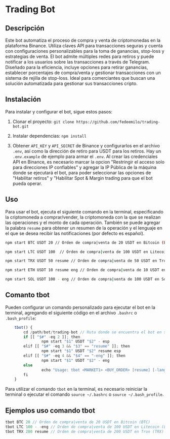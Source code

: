 # Trading Bot

## Descripción

Este bot automatiza el proceso de compra y venta de criptomonedas en la plataforma Binance. Utiliza claves API para transacciones seguras y cuenta con configuraciones personalizables para la toma de ganancias, stop-loss y estrategias de venta. El bot admite múltiples redes para retiros y puede notificar a los usuarios sobre las transacciones a través de Telegram. Diseñado para la eficiencia, incluye opciones para retirar ganancias, establecer porcentajes de compra/venta y gestionar transacciones con un sistema de rejilla de stop-loss. Ideal para comerciantes que buscan una solución automatizada para gestionar sus transacciones cripto.

## Instalación

Para instalar y configurar el bot, sigue estos pasos:

1. Clonar el proyecto: `git clone https://github.com/fedeemilo/trading-bot.git`

2. Instalar dependencias: `npm install`

3. Obtener `API_KEY` y `API_SECRET` de Binance y configurarlos en el archivo `.env`, así como la dirección de retiro para USDT para los retiros. Hay un `.env.example` de ejemplo para armar el `.env`. Al crear las credenciales API en Binance, es necesario marcar la opcion "Restringir el acceso solo para direcciones IP confiables" y agregar la IP Pública de la máquina donde se ejecutará el bot, para poder seleccionar las opciones de "Habilitar retiros" y "Habilitar Spot & Margin trading para que el bot pueda operar.

## Uso

Para usar el bot, ejecuta el siguiente comando en la terminal, especificando la criptomoneda a comprar/vender, la criptomoneda con la que se realizan las operaciones y el monto de cada operación.
También se puede agregar la palabra `resume` para obtener un resumen de la operación y el lenguaje en el que se desea recibir las notificaciones (por defecto es español).

```bash
npm start BTC USDT 20 // Orden de compra|venta de 20 USDT en Bitcoin (BTC)

npm start LTC USDT 100  // Orden de compra|venta de 100 USDT en Litecoin (LTC)

npm start TRX USDT 50 resume // Orden de compra|venta de 50 USDT en Tron (TRX) y resumen de la operación

npm start ETH USDT 10 resume eng // Orden de compra|venta de 10 USDT en Ethereum (ETH), resumen de la operación y lenguaje en inglés (por defecto es español)

npm start SOL USDT 100 - eng // Orden de compra|venta de 100 USDT en Solana (SOL) y lenguaje en inglés (por defecto es español)
```

## Comanto tbot

Pueden configurar un comando personalizado para ejecutar el bot en la terminal, agregando el siguiente código en el archivo `.bashrc` o `.bash_profile`:

```javascript
    tbot() {
        cd /path/bot/trading-bot // Ruta donde se encuentra el bot en su máquina
        if [[ "$#" -eq 2 ]]; then
                npm start "$1" USDT "$2" - esp
        elif [[ "$#" -eq 3 && "$3" == "resume" ]]; then
                npm start "$1" USDT "$2" resume esp
        elif [[ "$#" -eq 4 && "$4" == "-eng" ]]; then
                npm start "$1" USDT "$2" - eng
        else
                echo "Usage: tbot <MARKET1> <BUY_ORDER> [resume] [-lang]"
        fi
    }

```

Para utilizar el comando `tbot` en la terminal, es necesario reiniciar la terminal o ejecutar el comando `source ~/.bashrc` o `source ~/.bash_profile`.

## Ejemplos uso comando tbot

```javascript
tbot BTC 20 // Orden de compra|venta de 20 USDT en Bitcoin (BTC)
tbot LTC 100 - -eng // Orden de compra|venta de 100 USDT en Litecoin (LTC) y lenguaje en inglés (por defecto es español)
tbot TRX 200 resume // Orden de compra|venta de 200 USDT en Tron (TRX) y resumen de la operación

```
